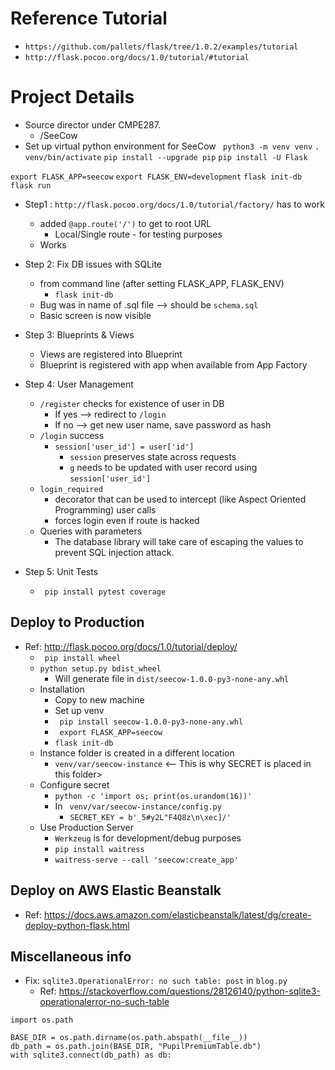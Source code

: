 

# Reference Tutorial
* ``` https://github.com/pallets/flask/tree/1.0.2/examples/tutorial ```
*  ```http://flask.pocoo.org/docs/1.0/tutorial/#tutorial```


# Project Details
* Source director under CMPE287. 
    * /SeeCow
* Set up virtual python environment for SeeCow
``` python3 -m venv venv```
```. venv/bin/activate```
```pip install --upgrade pip```
```pip install -U Flask```

```export FLASK_APP=seecow```
```export FLASK_ENV=development```
```flask init-db ```
```flask run```

* Step1 :  ```http://flask.pocoo.org/docs/1.0/tutorial/factory/``` has to work
    * added ```@app.route('/')``` to get to root URL 
        * Local/Single route - for testing purposes
    * Works

* Step 2:  Fix DB issues with SQLite
    * from command line (after setting FLASK_APP, FLASK_ENV)
        * ``` flask init-db ```
    * Bug was in name of .sql file --> should be ```schema.sql```
    * Basic screen is now visible


* Step 3: Blueprints & Views
    * Views are registered into Blueprint
    * Blueprint is registered with app when available from App Factory

* Step 4: User Management
    * ```/register``` checks for existence of user in DB
        * If yes --> redirect to ```/login```
        * If no --> get new user name, save password as hash
    * ```/login``` success
        * ```session['user_id'] = user['id']```
            * ```session``` preserves state across requests
            * ```g``` needs to be updated with  user record using ```session['user_id']```
    * ```login_required```
        * decorator that can be used to intercept (like Aspect Oriented Programming) user calls
        * forces login even if route is hacked
    * Queries with parameters
        * The database library will take care of escaping the values to prevent SQL injection attack.
    
* Step 5: Unit Tests
    * ``` pip install pytest coverage```



## Deploy to Production
* Ref: http://flask.pocoo.org/docs/1.0/tutorial/deploy/ 
    * ``` pip install wheel```
    * ``` python setup.py bdist_wheel ```
        * Will generate file in ``` dist/seecow-1.0.0-py3-none-any.whl ``` 
    * Installation
        * Copy to new machine
        * Set up venv
        * ``` pip install seecow-1.0.0-py3-none-any.whl```
        * ``` export FLASK_APP=seecow```
        * ``` flask init-db ```
    * Instance folder is created in a different location
        * ``` venv/var/seecow-instance ``` <-- This is why SECRET is placed in this folder>
    * Configure secret
        * ``` python -c 'import os; print(os.urandom(16))' ```
        * In ``` venv/var/seecow-instance/config.py```
            * ``` SECRET_KEY = b'_5#y2L"F4Q8z\n\xec]/' ```
    * Use Production Server
        * ``` Werkzeug ``` is for development/debug purposes
        * ``` pip install waitress ```
        * ``` waitress-serve --call 'seecow:create_app' ```

## Deploy on AWS Elastic Beanstalk
* Ref: https://docs.aws.amazon.com/elasticbeanstalk/latest/dg/create-deploy-python-flask.html 




## Miscellaneous info
* Fix:  ```sqlite3.OperationalError: no such table: post``` in ```blog.py```
    * Ref: https://stackoverflow.com/questions/28126140/python-sqlite3-operationalerror-no-such-table
````
import os.path

BASE_DIR = os.path.dirname(os.path.abspath(__file__))
db_path = os.path.join(BASE_DIR, "PupilPremiumTable.db")
with sqlite3.connect(db_path) as db:
````



